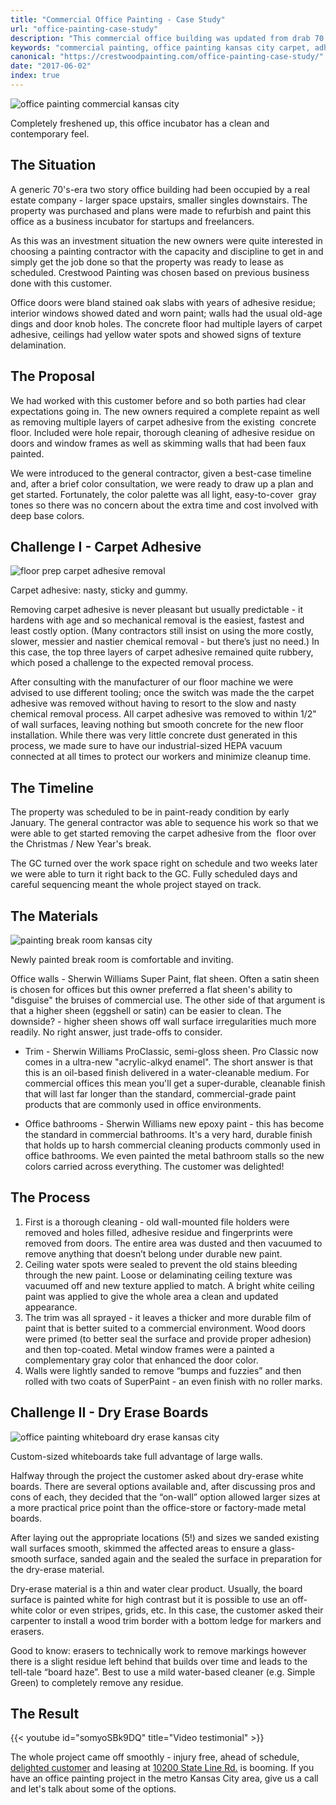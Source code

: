 ```yaml
---
title: "Commercial Office Painting - Case Study"
url: "office-painting-case-study"
description: "This commercial office building was updated from drab 70's to tech-forward business incubator."
keywords: "commercial painting, office painting kansas city carpet, adhesive removal"
canonical: "https://crestwoodpainting.com/office-painting-case-study/"
date: "2017-06-02"
index: true
---
```


![office painting commercial kansas city](/images/Office-2-e1514756940438.jpg)

Completely freshened up, this office incubator has a clean and contemporary feel.

## The Situation

A generic 70's-era two story office building had been occupied by a real estate company - larger space upstairs, smaller singles downstairs. The property was purchased and plans were made to refurbish and paint this office as a business incubator for startups and freelancers.

As this was an investment situation the new owners were quite interested in choosing a painting contractor with the capacity and discipline to get in and simply get the job done so that the property was ready to lease as scheduled. Crestwood Painting was chosen based on previous business done with this customer.

Office doors were bland stained oak slabs with years of adhesive residue; interior windows showed dated and worn paint; walls had the usual old-age dings and door knob holes. The concrete floor had multiple layers of carpet adhesive, ceilings had yellow water spots and showed signs of texture delamination.

## The Proposal

We had worked with this customer before and so both parties had clear expectations going in. The new owners required a complete repaint as well as removing multiple layers of carpet adhesive from the existing  concrete floor. Included were hole repair, thorough cleaning of adhesive residue on doors and window frames as well as skimming walls that had been faux painted.

We were introduced to the general contractor, given a best-case timeline and, after a brief color consultation, we were ready to draw up a plan and get started. Fortunately, the color palette was all light, easy-to-cover  gray tones so there was no concern about the extra time and cost involved with deep base colors.

## Challenge I - Carpet Adhesive

![floor prep carpet adhesive removal](/images/Floor-before.jpg)

Carpet adhesive: nasty, sticky and gummy.

Removing carpet adhesive is never pleasant but usually predictable - it hardens with age and so mechanical removal is the easiest, fastest and least costly option. (Many contractors still insist on using the more costly, slower, messier and nastier chemical removal - but there’s just no need.) In this case, the top three layers of carpet adhesive remained quite rubbery, which posed a challenge to the expected removal process.

After consulting with the manufacturer of our floor machine we were advised to use different tooling; once the switch was made the the carpet adhesive was removed without having to resort to the slow and nasty chemical removal process. All carpet adhesive was removed to within 1/2" of wall surfaces, leaving nothing but smooth concrete for the new floor installation. While there was very little concrete dust generated in this process, we made sure to have our industrial-sized HEPA vacuum connected at all times to protect our workers and minimize cleanup time.

## The Timeline

The property was scheduled to be in paint-ready condition by early January. The general contractor was able to sequence his work so that we were able to get started removing the carpet adhesive from the  floor over the Christmas / New Year's break.

The GC turned over the work space right on schedule and two weeks later we were able to turn it right back to the GC. Fully scheduled days and careful sequencing meant the whole project stayed on track.

## The Materials

![painting break room kansas city](/images/Breakroom-300x300.jpg)

Newly painted break room is comfortable and inviting.

Office walls - Sherwin Williams Super Paint, flat sheen. Often a satin sheen is chosen for offices but this owner preferred a flat sheen's ability to "disguise" the bruises of commercial use. The other side of that argument is that a higher sheen (eggshell or satin) can be easier to clean. The downside? - higher sheen shows off wall surface irregularities much more readily. No right answer, just trade-offs to consider.

- Trim - Sherwin Williams ProClassic, semi-gloss sheen. Pro Classic now comes in a ultra-new "acrylic-alkyd enamel". The short answer is that this is an oil-based finish delivered in a water-cleanable medium. For commercial offices this mean you'll get a super-durable, cleanable finish that will last far longer than the standard, commercial-grade paint products that are commonly used in office environments.

- Office bathrooms - Sherwin Williams new epoxy paint - this has become the standard in commercial bathrooms. It's a very hard, durable finish that holds up to harsh commercial cleaning products commonly used in office bathrooms. We even painted the metal bathroom stalls so the new colors carried across everything. The customer was delighted!

## The Process

1. First is a thorough cleaning - old wall-mounted file holders were removed and holes filled, adhesive residue and fingerprints were removed from doors. The entire area was dusted and then vacuumed to remove anything that doesn’t belong under durable new paint.
2. Ceiling water spots were sealed to prevent the old stains bleeding through the new paint. Loose or delaminating ceiling texture was vacuumed off and new texture applied to match. A bright white ceiling paint was applied to give the whole area a clean and updated appearance.
3. The trim was all sprayed - it leaves a thicker and more durable film of paint that is better suited to a commercial environment. Wood doors were primed (to better seal the surface and provide proper adhesion) and then top-coated. Metal window frames were a painted a complementary gray color that enhanced the door color.
4. Walls were lightly sanded to remove “bumps and fuzzies” and then rolled with two coats of SuperPaint - an even finish with no roller marks.

## Challenge II - Dry Erase Boards

![office painting whiteboard dry erase kansas city](/images/Classroom-edited.jpg)

Custom-sized whiteboards take full advantage of large walls.

Halfway through the project the customer asked about dry-erase white boards. There are several options available and, after discussing pros and cons of each, they decided that the “on-wall” option allowed larger sizes at a more practical price point than the office-store or factory-made metal boards.

After laying out the appropriate locations (5!) and sizes we sanded existing wall surfaces smooth, skimmed the affected areas to ensure a glass-smooth surface, sanded again and the sealed the surface in preparation for the dry-erase material.

Dry-erase material is a thin and water clear product. Usually, the board surface is painted white for high contrast but it is possible to use an off-white color or even stripes, grids, etc. In this case, the customer asked their carpenter to install a wood trim border with a bottom ledge for markers and erasers.

Good to know: erasers to technically work to remove markings however there is a slight residue left behind that builds over time and leads to the tell-tale “board haze”. Best to use a mild water-based cleaner (e.g. Simple Green) to completely remove any residue.

## The Result

{{< youtube id="somyoSBk9DQ" title="Video testimonial" >}}

The whole project came off smoothly - injury free, ahead of schedule, [delighted customer](/video-testimonials/) and leasing at [10200 State Line Rd.](http://www.10200stateline.com/) is booming. If you have an office painting project in the metro Kansas City area, give us a call and let's talk about some of the options.
